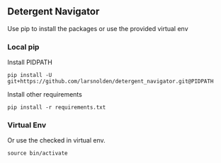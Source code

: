 ## Detergent Navigator

Use pip to install the packages or use the provided virtual env

### Local pip

Install PIDPATH

```
pip install -U git+https://github.com/larsnolden/detergent_navigator.git@PIDPATH
```

Install other requirements

```
pip install -r requirements.txt
```

### Virtual Env

Or use the checked in virtual env.

```
source bin/activate
```

